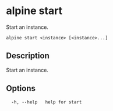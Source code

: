 # alpine start

Start an instance.

```
alpine start <instance> [<instance>...]
```

## Description

Start an instance.

## Options

```
  -h, --help   help for start
```
